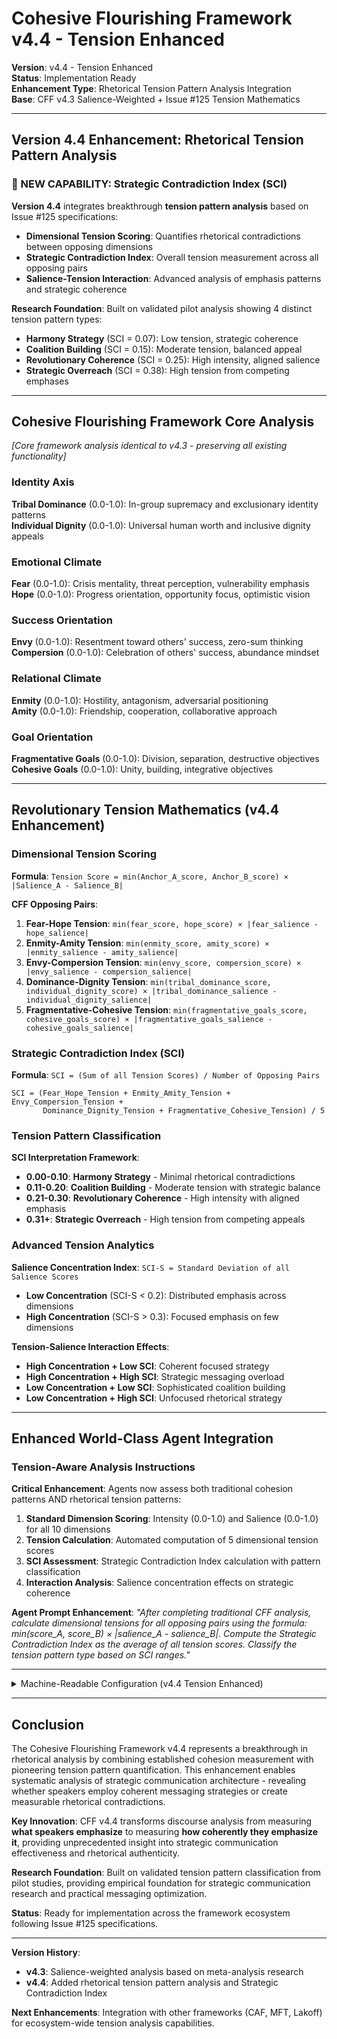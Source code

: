 # Cohesive Flourishing Framework v4.4 - Tension Enhanced

**Version**: v4.4 - Tension Enhanced  
**Status**: Implementation Ready  
**Enhancement Type**: Rhetorical Tension Pattern Analysis Integration  
**Base**: CFF v4.3 Salience-Weighted + Issue #125 Tension Mathematics  

---

## Version 4.4 Enhancement: Rhetorical Tension Pattern Analysis

### **🚨 NEW CAPABILITY: Strategic Contradiction Index (SCI)**

**Version 4.4** integrates breakthrough **tension pattern analysis** based on Issue #125 specifications:
- **Dimensional Tension Scoring**: Quantifies rhetorical contradictions between opposing dimensions
- **Strategic Contradiction Index**: Overall tension measurement across all opposing pairs
- **Salience-Tension Interaction**: Advanced analysis of emphasis patterns and strategic coherence

**Research Foundation**: Built on validated pilot analysis showing 4 distinct tension pattern types:
- **Harmony Strategy** (SCI = 0.07): Low tension, strategic coherence
- **Coalition Building** (SCI = 0.15): Moderate tension, balanced appeal  
- **Revolutionary Coherence** (SCI = 0.25): High intensity, aligned salience
- **Strategic Overreach** (SCI = 0.38): High tension from competing emphases

---

## Cohesive Flourishing Framework Core Analysis

*[Core framework analysis identical to v4.3 - preserving all existing functionality]*

### **Identity Axis**

**Tribal Dominance** (0.0-1.0): In-group supremacy and exclusionary identity patterns  
**Individual Dignity** (0.0-1.0): Universal human worth and inclusive dignity appeals

### **Emotional Climate**

**Fear** (0.0-1.0): Crisis mentality, threat perception, vulnerability emphasis  
**Hope** (0.0-1.0): Progress orientation, opportunity focus, optimistic vision

### **Success Orientation** 

**Envy** (0.0-1.0): Resentment toward others' success, zero-sum thinking  
**Compersion** (0.0-1.0): Celebration of others' success, abundance mindset

### **Relational Climate**

**Enmity** (0.0-1.0): Hostility, antagonism, adversarial positioning  
**Amity** (0.0-1.0): Friendship, cooperation, collaborative approach

### **Goal Orientation**

**Fragmentative Goals** (0.0-1.0): Division, separation, destructive objectives  
**Cohesive Goals** (0.0-1.0): Unity, building, integrative objectives

---

## Revolutionary Tension Mathematics (v4.4 Enhancement)

### **Dimensional Tension Scoring**

**Formula**: `Tension Score = min(Anchor_A_score, Anchor_B_score) × |Salience_A - Salience_B|`

**CFF Opposing Pairs**:
1. **Fear-Hope Tension**: `min(fear_score, hope_score) × |fear_salience - hope_salience|`
2. **Enmity-Amity Tension**: `min(enmity_score, amity_score) × |enmity_salience - amity_salience|`  
3. **Envy-Compersion Tension**: `min(envy_score, compersion_score) × |envy_salience - compersion_salience|`
4. **Dominance-Dignity Tension**: `min(tribal_dominance_score, individual_dignity_score) × |tribal_dominance_salience - individual_dignity_salience|`
5. **Fragmentative-Cohesive Tension**: `min(fragmentative_goals_score, cohesive_goals_score) × |fragmentative_goals_salience - cohesive_goals_salience|`

### **Strategic Contradiction Index (SCI)**

**Formula**: `SCI = (Sum of all Tension Scores) / Number of Opposing Pairs`

```
SCI = (Fear_Hope_Tension + Enmity_Amity_Tension + Envy_Compersion_Tension + 
       Dominance_Dignity_Tension + Fragmentative_Cohesive_Tension) / 5
```

### **Tension Pattern Classification**

**SCI Interpretation Framework**:
- **0.00-0.10**: **Harmony Strategy** - Minimal rhetorical contradictions
- **0.11-0.20**: **Coalition Building** - Moderate tension with strategic balance
- **0.21-0.30**: **Revolutionary Coherence** - High intensity with aligned emphasis
- **0.31+**: **Strategic Overreach** - High tension from competing appeals

### **Advanced Tension Analytics**

**Salience Concentration Index**: `SCI-S = Standard Deviation of all Salience Scores`
- **Low Concentration** (SCI-S < 0.2): Distributed emphasis across dimensions
- **High Concentration** (SCI-S > 0.3): Focused emphasis on few dimensions

**Tension-Salience Interaction Effects**:
- **High Concentration + Low SCI**: Coherent focused strategy
- **High Concentration + High SCI**: Strategic messaging overload  
- **Low Concentration + Low SCI**: Sophisticated coalition building
- **Low Concentration + High SCI**: Unfocused rhetorical strategy

---

## Enhanced World-Class Agent Integration

### **Tension-Aware Analysis Instructions**

**Critical Enhancement**: Agents now assess both traditional cohesion patterns AND rhetorical tension patterns:

1. **Standard Dimension Scoring**: Intensity (0.0-1.0) and Salience (0.0-1.0) for all 10 dimensions
2. **Tension Calculation**: Automated computation of 5 dimensional tension scores  
3. **SCI Assessment**: Strategic Contradiction Index calculation with pattern classification
4. **Interaction Analysis**: Salience concentration effects on strategic coherence

**Agent Prompt Enhancement**: *"After completing traditional CFF analysis, calculate dimensional tensions for all opposing pairs using the formula: min(score_A, score_B) × |salience_A - salience_B|. Compute the Strategic Contradiction Index as the average of all tension scores. Classify the tension pattern type based on SCI ranges."*

---

<details><summary>Machine-Readable Configuration (v4.4 Tension Enhanced)</summary>

```json
{
  "name": "cff_v4_4_tension_enhanced",
  "version": "v4.4", 
  "display_name": "Cohesive Flourishing Framework v4.4 - Tension Enhanced",
  "analysis_variants": {
    "default": {
      "description": "Complete salience-weighted analysis with rhetorical tension pattern quantification",
      "analysis_prompt": "You are an expert discourse analyst specializing in social cohesion and democratic health assessment, with deep knowledge of affective political psychology, social identity theory, and democratic resilience. Your perspective is grounded in political psychology research and social cohesion theory. Your task is to analyze the provided text using the Cohesive Flourishing Framework v4.4 with TENSION-ENHANCED SALIENCE-WEIGHTED analysis. This framework now includes breakthrough rhetorical tension pattern analysis in addition to traditional cohesion measurement. The framework evaluates 10 dimensions across three analytical layers: IDENTITY AXIS: Tribal Dominance (0.0-1.0): In-group supremacy, exclusionary identity - look for 'us versus them', 'our people', 'real Americans', 'superior group', 'chosen people', 'group loyalty', 'tribal solidarity'. Individual Dignity (0.0-1.0): Universal human worth, inclusive dignity - look for 'human dignity', 'inherent worth', 'equal worth', 'individual dignity', 'respect for persons', 'universal rights', 'common humanity'. EMOTIONAL CLIMATE: Fear (0.0-1.0): Crisis, threat, vulnerability - look for 'crisis', 'disaster', 'emergency', 'threat', 'danger', 'vulnerable', 'under attack', 'existential risk'. Hope (0.0-1.0): Progress, opportunity, optimism - look for 'progress', 'opportunity', 'better future', 'positive change', 'breakthrough', 'advancement', 'improvement'. SUCCESS ORIENTATION: Envy (0.0-1.0): Resentment, grievance, zero-sum - look for 'unfair advantage', 'rigged system', 'privileged elite', 'didn't earn it', 'taking our share', 'wealth inequality'. Compersion (0.0-1.0): Celebration, merit, abundance - look for 'well-deserved', 'hard-earned', 'celebrate success', 'rising tide', 'shared prosperity', 'merit-based'. RELATIONAL CLIMATE: Enmity (0.0-1.0): Hostility, conflict, aggression - look for 'enemy', 'fight', 'battle', 'destroy', 'attack', 'hostile', 'aggressive', 'evil', 'corrupt'. Amity (0.0-1.0): Friendship, cooperation, unity - look for 'friend', 'ally', 'together', 'united', 'cooperation', 'partnership', 'solidarity', 'fellowship'. GOAL ORIENTATION: Fragmentative Goals (0.0-1.0): Division, separation, destruction - look for 'tear down', 'divide', 'separate', 'fragment', 'break apart', 'destroy unity'. Cohesive Goals (0.0-1.0): Unity, building, integration - look for 'bring together', 'unite', 'build', 'strengthen bonds', 'create unity', 'forge connections'. CRITICAL: After scoring all dimensions, you MUST rank them by SALIENCE - how central and prominent each dimension is to the overall discourse, regardless of score magnitude. Consider: rhetorical emphasis, repetition patterns, structural positioning, thematic centrality, and discourse prominence. SALIENCE ≠ INTENSITY. For each dimension: 1. Score intensity from 0.0 to 1.0 based on frequency, centrality, and strength 2. Assess salience from 0.0 to 1.0 based on rhetorical prominence and discourse emphasis 3. Identify at least 2 direct quotations supporting your assessment 4. Provide confidence rating from 0.0 to 1.0 based on evidence clarity. NEW v4.4 REQUIREMENT: TENSION PATTERN ANALYSIS - After completing traditional scoring, calculate rhetorical tensions for all 5 opposing pairs using the formula: Tension Score = min(Anchor_A_score, Anchor_B_score) × |Salience_A - Salience_B|. Calculate Strategic Contradiction Index (SCI) as the average of all tension scores. Classify tension pattern: Harmony Strategy (0.00-0.10), Coalition Building (0.11-0.20), Revolutionary Coherence (0.21-0.30), Strategic Overreach (0.31+)."
    },
    "descriptive_only": {
      "description": "Simplified tension-enhanced version focusing on observable patterns",
      "analysis_prompt": "You are an expert discourse analyst. Analyze the provided text using the Cohesive Flourishing Framework v4.4 with tension-enhanced salience weighting focusing on descriptive patterns. Score the 10 dimensions from 0.0 to 1.0: Tribal Dominance, Individual Dignity, Fear, Hope, Envy, Compersion, Enmity, Amity, Fragmentative Goals, Cohesive Goals. CRITICAL: Also assess salience (rhetorical prominence) for each dimension from 0.0 to 1.0. Calculate tension scores for opposing pairs and Strategic Contradiction Index. Provide basic evidence, confidence assessments, salience ranking, and tension pattern classification."
    }
  },
  "calculation_spec": {
    "salience_weighting_explanation": "CRITICAL: All indices use salience-weighted calculations instead of static weights. Salience = how prominent/emphasized each dimension is in the discourse (0.0-1.0). Higher salience dimensions get more weight in calculations because they represent what the speaker actually emphasizes.",
    "tension_mathematics_explanation": "NEW v4.4: Rhetorical tension quantification using formula: Tension Score = min(Anchor_A_score, Anchor_B_score) × |Salience_A - Salience_B|. This measures strategic contradictions where speakers simultaneously employ opposing appeals with significant intensity and different salience patterns.",
    "dimensional_tensions": {
      "fear_hope_tension": "min(fear_score, hope_score) × |fear_salience - hope_salience|",
      "enmity_amity_tension": "min(enmity_score, amity_score) × |enmity_salience - amity_salience|",
      "envy_compersion_tension": "min(envy_score, compersion_score) × |envy_salience - compersion_salience|",
      "dominance_dignity_tension": "min(tribal_dominance_score, individual_dignity_score) × |tribal_dominance_salience - individual_dignity_salience|",
      "fragmentative_cohesive_tension": "min(fragmentative_goals_score, cohesive_goals_score) × |fragmentative_goals_salience - cohesive_goals_salience|"
    },
    "strategic_contradiction_index": "(fear_hope_tension + enmity_amity_tension + envy_compersion_tension + dominance_dignity_tension + fragmentative_cohesive_tension) / 5. Measures overall rhetorical tension across all opposing dimensional pairs.",
    "tension_classification": {
      "harmony_strategy": "SCI 0.00-0.10: Minimal rhetorical contradictions, strategic coherence",
      "coalition_building": "SCI 0.11-0.20: Moderate tension with strategic balance management", 
      "revolutionary_coherence": "SCI 0.21-0.30: High intensity with aligned salience patterns",
      "strategic_overreach": "SCI 0.31+: High tension from competing high-salience appeals"
    },
    "descriptive_cohesion_index": "SALIENCE-WEIGHTED: Normalized sum of [(hope_salience × hope_score - fear_salience × fear_score) + (compersion_salience × compersion_score - envy_salience × envy_score) + (amity_salience × amity_score - enmity_salience × enmity_score)] divided by sum of all salience weights.",
    "motivational_cohesion_index": "SALIENCE-WEIGHTED: Includes goal orientation dimension in addition to descriptive elements.",
    "full_cohesion_index": "SALIENCE-WEIGHTED: Complete cohesion assessment including identity axis contributions.",
    "salience_concentration_index": "Standard deviation of all salience scores. Measures rhetorical focus: Low (<0.2) = distributed emphasis, High (>0.3) = focused emphasis.",
    "tension_salience_interaction": "Advanced analytics combining tension patterns with salience concentration for strategic communication architecture assessment."
  },
  "output_contract": {
    "schema": {
      "worldview": "string",
      "scores": "object",
      "evidence": "object", 
      "confidence": "object",
      "reasoning": "object",
      "salience_ranking": "array",
      "indices": "object",
      "tension_analysis": "object",
      "strategic_contradiction_index": "number",
      "tension_classification": "string",
      "dimensional_tensions": "object",
      "salience_concentration_index": "number"
    },
    "instructions": "IMPORTANT: Your response MUST be a single, valid JSON object and nothing else. Do not include any text, explanations, or markdown code fences before or after the JSON object. The salience_ranking should be an ordered array of objects, each containing 'dimension', 'salience_score', and 'rank'. The tension_analysis object must include all 5 dimensional tension scores, Strategic Contradiction Index (SCI), tension pattern classification, and salience concentration index. All calculations must use salience weights and tension mathematics as specified."
  }
}
```

</details>

---

## Conclusion

The Cohesive Flourishing Framework v4.4 represents a breakthrough in rhetorical analysis by combining established cohesion measurement with pioneering tension pattern quantification. This enhancement enables systematic analysis of strategic communication architecture - revealing whether speakers employ coherent messaging strategies or create measurable rhetorical contradictions.

**Key Innovation**: CFF v4.4 transforms discourse analysis from measuring **what speakers emphasize** to measuring **how coherently they emphasize it**, providing unprecedented insight into strategic communication effectiveness and rhetorical authenticity.

**Research Foundation**: Built on validated tension pattern classification from pilot studies, providing empirical foundation for strategic communication research and practical messaging optimization.

**Status**: Ready for implementation across the framework ecosystem following Issue #125 specifications.

---

**Version History**:
- **v4.3**: Salience-weighted analysis based on meta-analysis research
- **v4.4**: Added rhetorical tension pattern analysis and Strategic Contradiction Index

**Next Enhancements**: Integration with other frameworks (CAF, MFT, Lakoff) for ecosystem-wide tension analysis capabilities.